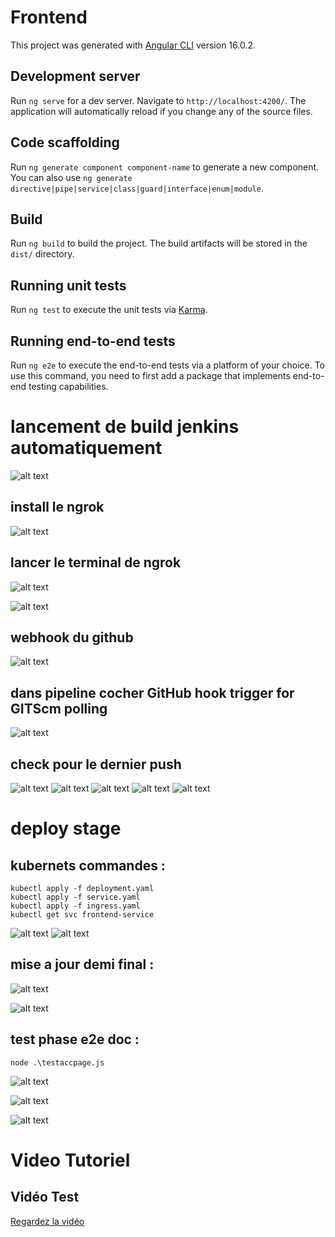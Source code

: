 # Frontend

This project was generated with [Angular CLI](https://github.com/angular/angular-cli) version 16.0.2.

## Development server

Run `ng serve` for a dev server. Navigate to `http://localhost:4200/`. The application will automatically reload if you change any of the source files.

## Code scaffolding

Run `ng generate component component-name` to generate a new component. You can also use `ng generate directive|pipe|service|class|guard|interface|enum|module`.

## Build

Run `ng build` to build the project. The build artifacts will be stored in the `dist/` directory.

## Running unit tests

Run `ng test` to execute the unit tests via [Karma](https://karma-runner.github.io).

## Running end-to-end tests

Run `ng e2e` to execute the end-to-end tests via a platform of your choice. To use this command, you need to first add a package that implements end-to-end testing capabilities.



# lancement de build jenkins automatiquement 

![alt text](image-7.png)


## install le ngrok 
![alt text](image-8.png)

## lancer le terminal de ngrok 
![alt text](image-11.png)

![alt text](image-10.png)

## webhook du github 
![alt text](image-12.png)

## dans pipeline cocher GitHub hook trigger for GITScm polling
![alt text](image-13.png)

## check pour le dernier push 
![alt text](image-14.png)
![alt text](image-15.png)
![alt text](image-16.png)
![alt text](image-17.png)
![alt text](image-18.png)


# deploy stage 

## kubernets commandes :
```
kubectl apply -f deployment.yaml
kubectl apply -f service.yaml
kubectl apply -f ingress.yaml
kubectl get svc frontend-service

```

![alt text](image.png)
![alt text](image-1.png)


## mise a jour  demi final :

![alt text](image-2.png)

![alt text](image-3.png)


## test phase  e2e doc : 

```
node .\testaccpage.js
```

![alt text](image-4.png)

![alt text](image-6.png)

![alt text](image-5.png)

# Video Tutoriel
## Vidéo Test 

[Regardez la vidéo](./testSelenuim.mp4)

